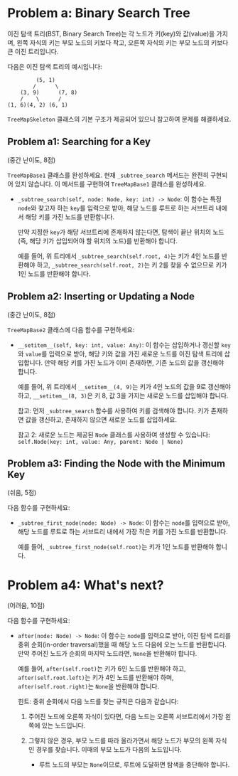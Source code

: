# Problem a: Binary Search Tree

이진 탐색 트리(BST, Binary Search Tree)는 각 노드가 키(key)와 값(value)을 가지며, 왼쪽 자식의 키는 부모 노드의 키보다 작고, 오른쪽 자식의 키는 부모 노드의 키보다 큰 이진 트리입니다.

다음은 이진 탐색 트리의 예시입니다:

```plaintext
         (5, 1)
        /      \
    (3, 9)      (7, 8)
    /    \      / 
(1, 6)(4, 2) (6, 1)
```

`TreeMapSkeleton` 클래스의 기본 구조가 제공되어 있으니 참고하여 문제를 해결하세요.

## Problem a1: Searching for a Key

(중간 난이도, 8점)

`TreeMapBase1` 클래스를 완성하세요. 현재 `_subtree_search` 메서드는 완전히 구현되어 있지 않습니다. 이 메서드를 구현하여 `TreeMapBase1` 클래스를 완성하세요.

- `_subtree_search(self, node: Node, key: int) -> Node`: 이 함수는 특정 `node`와 찾고자 하는 `key`를 입력으로 받아, 해당 노드를 루트로 하는 서브트리 내에서 해당 키를 가진 노드를 반환합니다.

  만약 지정한 `key`가 해당 서브트리에 존재하지 않는다면, 탐색이 끝난 위치의 노드(즉, 해당 키가 삽입되어야 할 위치의 노드)를 반환해야 합니다.

  예를 들어, 위 트리에서 `_subtree_search(self.root, 4)`는 키가 4인 노드를 반환해야 하고, `_subtree_search(self.root, 2)`는 키 2를 찾을 수 없으므로 키가 1인 노드를 반환해야 합니다.

## Problem a2: Inserting or Updating a Node

(중간 난이도, 8점)

`TreeMapBase2` 클래스에 다음 함수를 구현하세요:

- `__setitem__(self, key: int, value: Any)`: 이 함수는 삽입하거나 갱신할 `key`와 `value`를 입력으로 받아, 해당 키와 값을 가진 새로운 노드를 이진 탐색 트리에 삽입합니다. 만약 해당 키를 가진 노드가 이미 존재하면, 기존 노드의 값을 갱신해야 합니다.

  예를 들어, 위 트리에서 `__setitem__(4, 9)`는 키가 4인 노드의 값을 9로 갱신해야 하고, `__setitem__(8, 3)`은 키 8, 값 3을 가지는 새로운 노드를 삽입해야 합니다.

  참고: 먼저 `_subtree_search` 함수를 사용하여 키를 검색해야 합니다. 키가 존재하면 값을 갱신하고, 존재하지 않으면 새로운 노드를 삽입하세요.

  참고 2: 새로운 노드는 제공된 `Node` 클래스를 사용하여 생성할 수 있습니다:
  `self.Node(key: int, value: Any, parent: Node | None)`

## Problem a3: Finding the Node with the Minimum Key

(쉬움, 5점)

다음 함수를 구현하세요:

- `_subtree_first_node(node: Node) -> Node`: 이 함수는 `node`를 입력으로 받아, 해당 노드를 루트로 하는 서브트리 내에서 가장 작은 키를 가진 노드를 반환합니다.

  예를 들어, `_subtree_first_node(self.root)`는 키가 1인 노드를 반환해야 합니다.

# Problem a4: What's next?

(어려움, 10점)

다음 함수를 구현하세요:

- `after(node: Node) -> Node`: 이 함수는 `node`를 입력으로 받아, 이진 탐색 트리를 중위 순회(in-order traversal)했을 때 해당 노드 다음에 오는 노드를 반환합니다. 만약 주어진 노드가 순회의 마지막 노드라면, `None`을 반환해야 합니다.

  예를 들어, `after(self.root)`는 키가 6인 노드를 반환해야 하고, `after(self.root.left)`는 키가 4인 노드를 반환해야 하며, `after(self.root.right)`는 `None`을 반환해야 합니다.

  힌트: 중위 순회에서 다음 노드를 찾는 규칙은 다음과 같습니다:

  1. 주어진 노드에 오른쪽 자식이 있다면, 다음 노드는 오른쪽 서브트리에서 가장 왼쪽에 있는 노드입니다.

  2. 그렇지 않은 경우, 부모 노드를 따라 올라가면서 해당 노드가 부모의 왼쪽 자식인 경우를 찾습니다. 이때의 부모 노드가 다음의 노드입니다.

     - 루트 노드의 부모는 `None`이므로, 루트에 도달하면 탐색을 중단해야 합니다.
